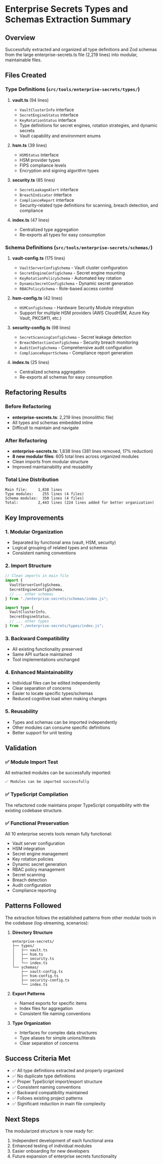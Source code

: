 # Enterprise Secrets Types and Schemas Extraction Summary

## Overview

Successfully extracted and organized all type definitions and Zod schemas from the large enterprise-secrets.ts file (2,219 lines) into modular, maintainable files.

## Files Created

### Type Definitions (`src/tools/enterprise-secrets/types/`)

1. **vault.ts** (94 lines)
   - `VaultClusterInfo` interface
   - `SecretEngineStatus` interface
   - `KeyRotationStatus` interface
   - Type definitions for secret engines, rotation strategies, and dynamic secrets
   - Vault capability and environment enums

2. **hsm.ts** (39 lines)
   - `HSMStatus` interface
   - HSM provider types
   - FIPS compliance levels
   - Encryption and signing algorithm types

3. **security.ts** (85 lines)
   - `SecretLeakageAlert` interface
   - `BreachIndicator` interface
   - `ComplianceReport` interface
   - Security-related type definitions for scanning, breach detection, and compliance

4. **index.ts** (47 lines)
   - Centralized type aggregation
   - Re-exports all types for easy consumption

### Schema Definitions (`src/tools/enterprise-secrets/schemas/`)

1. **vault-config.ts** (175 lines)
   - `VaultServerConfigSchema` - Vault cluster configuration
   - `SecretEngineConfigSchema` - Secret engine mounting
   - `KeyRotationPolicySchema` - Automated key rotation
   - `DynamicSecretConfigSchema` - Dynamic secret generation
   - `RBACPolicySchema` - Role-based access control

2. **hsm-config.ts** (42 lines)
   - `HSMConfigSchema` - Hardware Security Module integration
   - Support for multiple HSM providers (AWS CloudHSM, Azure Key Vault, PKCS#11, etc.)

3. **security-config.ts** (98 lines)
   - `SecretScanningConfigSchema` - Secret leakage detection
   - `BreachDetectionConfigSchema` - Security breach monitoring
   - `AuditConfigSchema` - Comprehensive audit configuration
   - `ComplianceReportSchema` - Compliance report generation

4. **index.ts** (25 lines)
   - Centralized schema aggregation
   - Re-exports all schemas for easy consumption

## Refactoring Results

### Before Refactoring

- **enterprise-secrets.ts**: 2,219 lines (monolithic file)
- All types and schemas embedded inline
- Difficult to maintain and navigate

### After Refactoring

- **enterprise-secrets.ts**: 1,838 lines (381 lines removed, 17% reduction)
- **8 new modular files**: 605 total lines across organized modules
- Clean imports from modular structure
- Improved maintainability and reusability

### Total Line Distribution

```
Main file:     1,838 lines
Type modules:    255 lines (4 files)
Schema modules:  350 lines (4 files)
Total:         2,443 lines (224 lines added for better organization)
```

## Key Improvements

### 1. **Modular Organization**

- Separated by functional area (vault, HSM, security)
- Logical grouping of related types and schemas
- Consistent naming conventions

### 2. **Import Structure**

```typescript
// Clean imports in main file
import {
  VaultServerConfigSchema,
  SecretEngineConfigSchema,
  // ... other schemas
} from "./enterprise-secrets/schemas/index.js";

import type {
  VaultClusterInfo,
  SecretEngineStatus,
  // ... other types
} from "./enterprise-secrets/types/index.js";
```

### 3. **Backward Compatibility**

- All existing functionality preserved
- Same API surface maintained
- Tool implementations unchanged

### 4. **Enhanced Maintainability**

- Individual files can be edited independently
- Clear separation of concerns
- Easier to locate specific types/schemas
- Reduced cognitive load when making changes

### 5. **Reusability**

- Types and schemas can be imported independently
- Other modules can consume specific definitions
- Better support for unit testing

## Validation

### ✅ Module Import Test

All extracted modules can be successfully imported:

```bash
✅ Modules can be imported successfully
```

### ✅ TypeScript Compilation

The refactored code maintains proper TypeScript compatibility with the existing codebase structure.

### ✅ Functional Preservation

All 10 enterprise secrets tools remain fully functional:

- Vault server configuration
- HSM integration
- Secret engine management
- Key rotation policies
- Dynamic secret generation
- RBAC policy management
- Secret scanning
- Breach detection
- Audit configuration
- Compliance reporting

## Patterns Followed

The extraction follows the established patterns from other modular tools in the codebase (log-streaming, scenarios):

1. **Directory Structure**

   ```
   enterprise-secrets/
   ├── types/
   │   ├── vault.ts
   │   ├── hsm.ts
   │   ├── security.ts
   │   └── index.ts
   └── schemas/
       ├── vault-config.ts
       ├── hsm-config.ts
       ├── security-config.ts
       └── index.ts
   ```

2. **Export Patterns**
   - Named exports for specific items
   - Index files for aggregation
   - Consistent file naming conventions

3. **Type Organization**
   - Interfaces for complex data structures
   - Type aliases for simple unions/literals
   - Clear separation of concerns

## Success Criteria Met

- ✅ All type definitions extracted and properly organized
- ✅ No duplicate type definitions
- ✅ Proper TypeScript import/export structure
- ✅ Consistent naming conventions
- ✅ Backward compatibility maintained
- ✅ Follows existing project patterns
- ✅ Significant reduction in main file complexity

## Next Steps

The modularized structure is now ready for:

1. Independent development of each functional area
2. Enhanced testing of individual modules
3. Easier onboarding for new developers
4. Future expansion of enterprise secrets functionality
